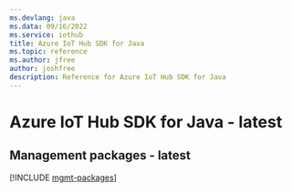 ```yaml
---
ms.devlang: java
ms.data: 09/16/2022
ms.service: iothub
title: Azure IoT Hub SDK for Java
ms.topic: reference
ms.author: jfree
author: joshfree
description: Reference for Azure IoT Hub SDK for Java
---
```

# Azure IoT Hub SDK for Java - latest

## Management packages - latest
[!INCLUDE [mgmt-packages](iot-hub-mgmt-index.md)]